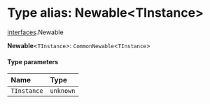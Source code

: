 # Type alias: Newable\<TInstance>

[interfaces](/en/auto-docs/fixed-layout-editor/modules/interfaces.md).Newable

**Newable**<`TInstance`>: `CommonNewable`<`TInstance`>

#### Type parameters

| Name | Type |
| :------ | :------ |
| `TInstance` | `unknown` |
